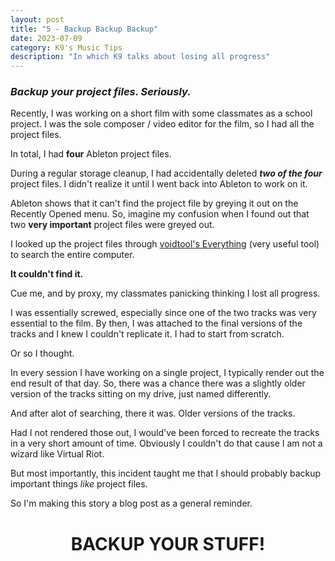 ```yaml
---
layout: post
title: "5 - Backup Backup Backup"
date: 2023-07-09
category: K9's Music Tips
description: "In which K9 talks about losing all progress"
---
```


### *Backup your project files. Seriously.*

Recently, I was working on a short film with some classmates as a school project. I was the sole composer / video editor for the film, so I had all the project files. 

In total, I had **four** Ableton project files.

During a regular storage cleanup, I had accidentally deleted ***two of the four*** project files. I didn't realize it until I went back into Ableton to work on it.

Ableton shows that it can't find the project file by greying it out on the Recently Opened menu. So, imagine my confusion when I found out that two **very important** project files were greyed out.

I looked up the project files through [voidtool's Everything](https://www.voidtools.com/) (very useful tool) to search the entire computer.

**It couldn't find it.**

Cue me, and by proxy, my classmates panicking thinking I lost all progress.

I was essentially screwed, especially since one of the two tracks was very essential to the film. By then, I was attached to the final versions of the tracks and I knew I couldn't replicate it. I had to start from scratch. 

Or so I thought.

In every session I have working on a single project, I typically render out the end result of that day. So, there was a chance there was a slightly older version of the tracks sitting on my drive, just named differently.

And after alot of searching, there it was. Older versions of the tracks.

Had I not rendered those out, I would've been forced to recreate the tracks in a very short amount of time. Obviously I couldn't do that cause I am not a wizard like Virtual Riot.

But most importantly, this incident taught me that I should probably backup important things *like* project files.

So I'm making this story a blog post as a general reminder.

<div style="text-align: center;">
    <h1>BACKUP YOUR STUFF!</h1>
</div>
